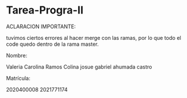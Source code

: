 # Tarea-Progra-II

ACLARACION IMPORTANTE:

tuvimos ciertos errores al hacer merge con las ramas, por lo que todo el code quedo dentro de la rama master.

Nombre:

Valeria Carolina Ramos Colina 
josue gabriel ahumada castro

Matrícula:

2020400008
2021771174
